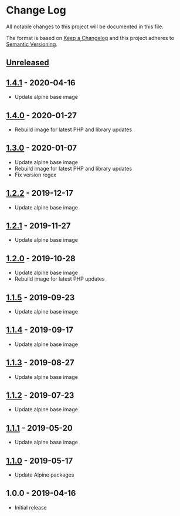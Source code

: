 # Change Log
All notable changes to this project will be documented in this file.

The format is based on [Keep a Changelog](http://keepachangelog.com/)
and this project adheres to [Semantic Versioning](http://semver.org/).

## [Unreleased]

## [1.4.1] - 2020-04-16
- Update alpine base image

## [1.4.0] - 2020-01-27
- Rebuild image for latest PHP and library updates

## [1.3.0] - 2020-01-07
- Update alpine base image
- Rebuild image for latest PHP and library updates
- Fix version regex

## [1.2.2] - 2019-12-17
- Update alpine base image

## [1.2.1] - 2019-11-27
- Update alpine base image

## [1.2.0] - 2019-10-28
- Update alpine base image
- Rebuild image for latest PHP updates

## [1.1.5] - 2019-09-23
- Update alpine base image

## [1.1.4] - 2019-09-17
- Update alpine base image

## [1.1.3] - 2019-08-27
- Update alpine base image

## [1.1.2] - 2019-07-23
- Update alpine base image

## [1.1.1] - 2019-05-20
- Update alpine base image

## [1.1.0] - 2019-05-17
- Update Alpine packages

## 1.0.0 - 2019-04-16
- Initial release

[Unreleased]:  https://github.com/gmitirol/alpine38/compare/1.4.1...HEAD
[1.4.1]: https://github.com/gmitirol/alpine38/compare/1.4.0...1.4.1
[1.4.0]: https://github.com/gmitirol/alpine38/compare/1.3.0...1.4.0
[1.3.0]: https://github.com/gmitirol/alpine38/compare/1.2.2...1.3.0
[1.2.2]: https://github.com/gmitirol/alpine38/compare/1.2.1...1.2.2
[1.2.1]: https://github.com/gmitirol/alpine38/compare/1.2.0...1.2.1
[1.2.0]: https://github.com/gmitirol/alpine38/compare/1.1.5...1.2.0
[1.1.5]: https://github.com/gmitirol/alpine38/compare/1.1.4...1.1.5
[1.1.4]: https://github.com/gmitirol/alpine38/compare/1.1.3...1.1.4
[1.1.3]: https://github.com/gmitirol/alpine38/compare/1.1.2...1.1.3
[1.1.2]: https://github.com/gmitirol/alpine38/compare/1.1.1...1.1.2
[1.1.1]: https://github.com/gmitirol/alpine38/compare/1.1.0...1.1.1
[1.1.0]: https://github.com/gmitirol/alpine38/compare/1.0.0...1.1.0
